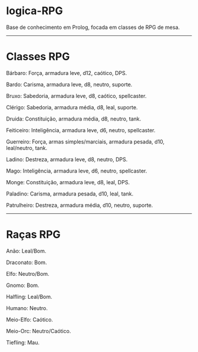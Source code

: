 # logica-RPG
Base de conhecimento em Prolog, focada em classes de RPG de mesa.

-----------------------------------------------------------------

# Classes RPG

Bárbaro: Força,  armadura leve, d12, caótico, DPS.

Bardo: Carisma, armadura leve, d8, neutro, suporte.

Bruxo: Sabedoria, armadura leve, d8, caótico, spellcaster.

Clérigo: Sabedoria, armadura média, d8, leal, suporte.

Druida: Constituição, armadura média, d8, neutro, tank.

Feiticeiro: Inteligência, armadura leve, d6, neutro, spellcaster.

Guerreiro: Força, armas simples/marciais, armadura pesada, d10, leal/neutro, tank.

Ladino: Destreza, armadura leve, d8, neutro, DPS.

Mago: Inteligência, armadura leve, d6, neutro, spellcaster.

Monge: Constituição, armadura leve, d8, leal, DPS.

Paladino: Carisma, armadura pesada, d10, leal, tank.

Patrulheiro: Destreza, armadura média, d10, neutro, suporte.

-----------------------------------------------------------------

# Raças RPG

Anão: Leal/Bom.

Draconato: Bom.

Elfo: Neutro/Bom.

Gnomo: Bom.

Halfling: Leal/Bom.

Humano: Neutro.

Meio-Elfo: Caótico.

Meio-Orc: Neutro/Caótico.

Tiefling: Mau.
